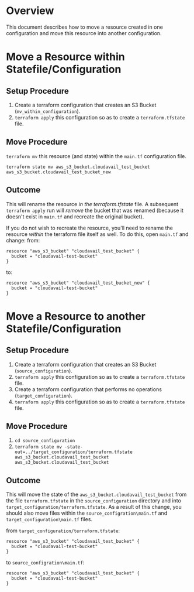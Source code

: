 # Overview

This document describes how to move a resource created in one configuration and move this resource into another configuration.

# Move a Resource within Statefile/Configuration

## Setup Procedure

1. Create a terraform configuration that creates an S3 Bucket (`mv_within_configuration`).
2. `terraform apply` this configuration so as to create a `terraform.tfstate` file.

## Move Procedure

`terraform mv` this resource (and state) within the `main.tf` configuration file.

`terraform state mv aws_s3_bucket.cloudavail_test_bucket aws_s3_bucket.cloudavail_test_bucket_new`

## Outcome

This will rename the resource _in the terraform.tfstate_ file. A subsequent `terraform apply` run will _remove_ the bucket that was renamed (because it doesn't exist in `main.tf` and recreate the original bucket).

If you do not wish to recreate the resource, you'll need to rename the resource _within_ the terraform file itself as well. To do this, open `main.tf` and change:
from:
```
resource "aws_s3_bucket" "cloudavail_test_bucket" {
  bucket = "cloudavail-test-bucket"
}
```
to:
```
resource "aws_s3_bucket" "cloudavail_test_bucket_new" {
  bucket = "cloudavail-test-bucket"
}
```

# Move a Resource to another Statefile/Configuration

## Setup Procedure

1. Create a terraform configuration that creates an S3 Bucket (`source_configuration`).
2. `terraform apply` this configuration so as to create a `terraform.tfstate` file.
3. Create a terraform configuration that performs no operations (`target_configuration`).
4. `terraform apply` this configuration so as to create a `terraform.tfstate` file.

## Move Procedure

1. `cd source_configuration`
2. `terraform state mv -state-out=../target_configuration/terraform.tfstate aws_s3_bucket.cloudavail_test_bucket aws_s3_bucket.cloudavail_test_bucket`

## Outcome

This will move the state of the `aws_s3_bucket.cloudavail_test_bucket` from the file `terraform.tfstate` in the `source_configuration` directory and into `target_configuration/terraform.tfstate`. As a result of this change, you should also move files within the `source_configration\main.tf` and `target_configuration\main.tf` files.

from `target_configuration/terraform.tfstate`:
```
resource "aws_s3_bucket" "cloudavail_test_bucket" {
  bucket = "cloudavail-test-bucket"
}
```
to `source_configration\main.tf`:
```
resource "aws_s3_bucket" "cloudavail_test_bucket" {
  bucket = "cloudavail-test-bucket"
}
```
